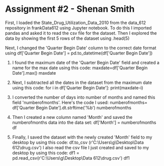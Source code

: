 # Assignment #2 - Shenan Smith

First, I loaded the State_Drug_Utilization_Data_2010 from the data_612 repository in frankData612 using Jupyter notebook. 
To do this I imported pandas and asked it to read the csv file for the dataset. 
Then I explored the data by showing the first 5 rows of the dataset using .head(5)

Next, I changed the 'Quarter Begin Date' column to the correct date format using 
df['Quarter Begin Date'] = pd.to_datetime(df['Quarter Begin Date'])

1) I found the maximum date of the 'Quarter Begin Date' field and created a name for the max date using this code: 
maxdate=df['Quarter Begin Date'].max()
maxdate

2) Next, I subtracted all the dates in the dataset from the maximum date using this code: 
for i in df['Quarter Begin Date']:
    print(maxdate-i)
    
3) I converted the number of days into number of months and named this field 'numberofmonths'. Here's the code I used:
numberofmonths= df['Quarter Begin Date'].dt.strftime('%b')
numberofmonths

4) Then I created a new column named 'Month' and saved the numberofmonths data into the data set:
df['Month'] = numberofmonths
df

5) Finally, I saved the dataset with the newly created 'Month' field to my desktop by using this code:
df.to_csv (r'C:\Users\g\Desktop\Data 612\drug.csv')
I also read the csv file I just created and saved to my desktop by using this code:
df1 = pd.read_csv(r'C:\Users\g\Desktop\Data 612\drug.csv')
df1

